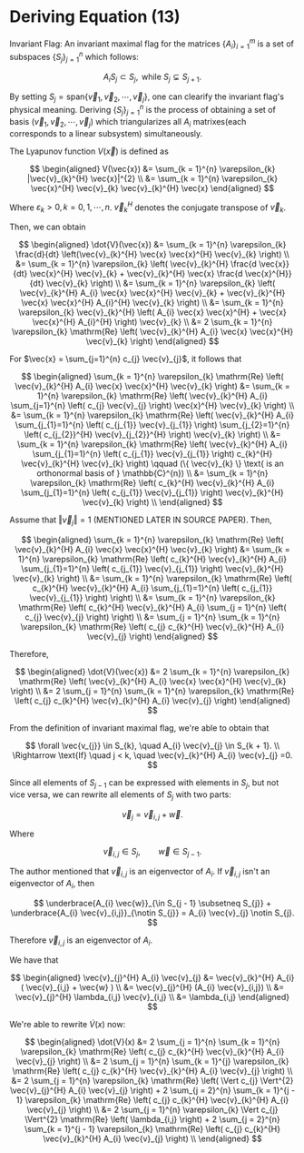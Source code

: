 <!--
 * @Author: CTC 2801320287@qq.com
 * @Date: 2023-07-16 16:27:41
 * @LastEditors: CTC 2801320287@qq.com
 * @LastEditTime: 2023-07-22 09:23:56
 * @Description: 
 * 
 * Copyright (c) 2023 by ${git_name_email}, All Rights Reserved. 
-->
# Deriving Equation (13)

Invariant Flag: An invariant maximal flag for the matrices $\{A_i\}_{i=1}^{m}$ is a set of subspaces $\{ S_{j} \}_{j=1}^{n}$ which follows:

$$
A_{i} S_{j} \subset S_{j}, \text{ while } S_{j} \subsetneq S_{j + 1}.
$$

By setting $S_{j} = \mathrm{span} \{ \vec{v}_{1}, \vec{v}_{2}, \cdots, \vec{v}_{j} \}$, one can clearify the invariant flag's physical meaning. Deriving $\{ S_{j} \}_{j=1}^{n}$ is the process of obtaining a set of basis $(\vec{v}_{1}, \vec{v}_{2}, \cdots, \vec{v}_{j})$ which triangularizes all $A_{i}$ matrixes(each corresponds to a linear subsystem) simultaneously.

The Lyapunov function $V(\vec{x})$ is defined as

$$
\begin{aligned}
    V(\vec{x}) &= \sum_{k = 1}^{n} \varepsilon_{k} |\vec{v}_{k}^{H} \vec{x}|^{2} \\
    &= \sum_{k = 1}^{n} \varepsilon_{k} \vec{x}^{H} \vec{v}_{k} \vec{v}_{k}^{H} \vec{x}
\end{aligned}
$$

Where $\varepsilon_{k}>0,k=0,1,\cdots,n$. $\vec{v}_{k}^{H}$ denotes the conjugate transpose of $\vec{v}_{k}$.

Then, we can obtain

$$
\begin{aligned}
    \dot{V}(\vec{x}) &= \sum_{k = 1}^{n} \varepsilon_{k} \frac{d}{dt} \left(\vec{v}_{k}^{H} \vec{x} \vec{x}^{H} \vec{v}_{k} \right) \\
    &= \sum_{k = 1}^{n} \varepsilon_{k} \left( \vec{v}_{k}^{H} \frac{d \vec{x}}{dt} \vec{x}^{H} \vec{v}_{k} + \vec{v}_{k}^{H} \vec{x} \frac{d \vec{x}^{H}}{dt} \vec{v}_{k} \right) \\
    &= \sum_{k = 1}^{n} \varepsilon_{k} \left( \vec{v}_{k}^{H} A_{i} \vec{x} \vec{x}^{H} \vec{v}_{k} + \vec{v}_{k}^{H} \vec{x} \vec{x}^{H} A_{i}^{H} \vec{v}_{k} \right) \\
    &= \sum_{k = 1}^{n} \varepsilon_{k} \vec{v}_{k}^{H} \left( A_{i} \vec{x} \vec{x}^{H} + \vec{x} \vec{x}^{H} A_{i}^{H} \right) \vec{v}_{k} \\
    &= 2 \sum_{k = 1}^{n} \varepsilon_{k} \mathrm{Re} \left( \vec{v}_{k}^{H} A_{i} \vec{x} \vec{x}^{H} \vec{v}_{k} \right)
\end{aligned}
$$

For $\vec{x} = \sum_{j=1}^{n} c_{j} \vec{v}_{j}$, it follows that

$$
\begin{aligned}
    \sum_{k = 1}^{n} \varepsilon_{k} \mathrm{Re} \left( \vec{v}_{k}^{H} A_{i} \vec{x} \vec{x}^{H} \vec{v}_{k} \right) &= \sum_{k = 1}^{n} \varepsilon_{k} \mathrm{Re} \left( \vec{v}_{k}^{H} A_{i} \sum_{j=1}^{n} \left( c_{j} \vec{v}_{j} \right) \vec{x}^{H} \vec{v}_{k} \right) \\
    &= \sum_{k = 1}^{n} \varepsilon_{k} \mathrm{Re} \left( \vec{v}_{k}^{H} A_{i} \sum_{j_{1}=1}^{n} \left( c_{j_{1}} \vec{v}_{j_{1}} \right) \sum_{j_{2}=1}^{n} \left( c_{j_{2}}^{H} \vec{v}_{j_{2}}^{H} \right) \vec{v}_{k} \right) \\
    &= \sum_{k = 1}^{n} \varepsilon_{k} \mathrm{Re} \left( \vec{v}_{k}^{H} A_{i} \sum_{j_{1}=1}^{n} \left( c_{j_{1}} \vec{v}_{j_{1}} \right) c_{k}^{H} \vec{v}_{k}^{H} \vec{v}_{k} \right) \qquad (\{ \vec{v}_{k} \} \text{ is an orthonormal basis of } \mathbb{C}^{n}) \\
    &= \sum_{k = 1}^{n} \varepsilon_{k} \mathrm{Re} \left( c_{k}^{H} \vec{v}_{k}^{H} A_{i} \sum_{j_{1}=1}^{n} \left( c_{j_{1}} \vec{v}_{j_{1}} \right) \vec{v}_{k}^{H} \vec{v}_{k} \right) \\
\end{aligned}
$$

Assume that $\Vert \vec{v}_{j} \Vert=1$ (MENTIONED LATER IN SOURCE PAPER). Then,

$$
\begin{aligned}
    \sum_{k = 1}^{n} \varepsilon_{k} \mathrm{Re} \left( \vec{v}_{k}^{H} A_{i} \vec{x} \vec{x}^{H} \vec{v}_{k} \right)
    &= \sum_{k = 1}^{n} \varepsilon_{k} \mathrm{Re} \left( c_{k}^{H} \vec{v}_{k}^{H} A_{i} \sum_{j_{1}=1}^{n} \left( c_{j_{1}} \vec{v}_{j_{1}} \right) \vec{v}_{k}^{H} \vec{v}_{k} \right) \\
    &= \sum_{k = 1}^{n} \varepsilon_{k} \mathrm{Re} \left( c_{k}^{H} \vec{v}_{k}^{H} A_{i} \sum_{j_{1}=1}^{n} \left( c_{j_{1}} \vec{v}_{j_{1}} \right) \right) \\
    &= \sum_{k = 1}^{n} \varepsilon_{k} \mathrm{Re} \left( c_{k}^{H} \vec{v}_{k}^{H} A_{i} \sum_{j = 1}^{n} \left( c_{j} \vec{v}_{j} \right) \right) \\
    &= \sum_{j = 1}^{n} \sum_{k = 1}^{n} \varepsilon_{k} \mathrm{Re} \left( c_{j} c_{k}^{H} \vec{v}_{k}^{H} A_{i} \vec{v}_{j} \right)
\end{aligned}
$$

Therefore,

$$
\begin{aligned}
    \dot{V}(\vec{x})
    &= 2 \sum_{k = 1}^{n} \varepsilon_{k} \mathrm{Re} \left( \vec{v}_{k}^{H} A_{i} \vec{x} \vec{x}^{H} \vec{v}_{k} \right) \\
    &= 2 \sum_{j = 1}^{n} \sum_{k = 1}^{n} \varepsilon_{k} \mathrm{Re} \left( c_{j} c_{k}^{H} \vec{v}_{k}^{H} A_{i} \vec{v}_{j} \right)
\end{aligned}
$$

From the definition of invariant maximal flag, we're able to obtain that

$$
\forall \vec{v_{j}} \in S_{k}, \quad A_{i} \vec{v}_{j} \in S_{k + 1}. \\
\Rightarrow \text{If} \quad j < k, \quad \vec{v}_{k}^{H} A_{i} \vec{v}_{j} =0.
$$

Since all elements of $S_{j - 1}$ can be expressed with elements in $S_{j}$, but not vice versa, we can rewrite all elements of $S_{j}$ with two parts:

$$
\vec{v}_{j} = \vec{v}_{i,j} + \vec{w}.
$$

Where

$$
\vec{v}_{i,j} \in S_{j}, \qquad \vec{w} \in S_{j - 1}.
$$

The author mentioned that $\vec{v}_{i,j}$ is an eigenvector of $A_{i}$. If $\vec{v}_{i,j}$ isn't an eigenvector of $A_{i}$, then

$$
\underbrace{A_{i} \vec{w}}_{\in S_{j - 1} \subsetneq S_{j}} + \underbrace{A_{i} \vec{v}_{i,j}}_{\notin S_{j}} = A_{i} \vec{v}_{j} \notin S_{j}.
$$

Therefore $\vec{v}_{i,j}$ is an eigenvector of $A_{i}$.

We have that

$$
\begin{aligned}
    \vec{v}_{j}^{H} A_{i} \vec{v}_{j} &= \vec{v}_{k}^{H} A_{i} ( \vec{v}_{i,j} + \vec{w} ) \\
    &= \vec{v}_{j}^{H} (A_{i} \vec{v}_{i,j}) \\
    &= \vec{v}_{j}^{H} \lambda_{i,j} \vec{v}_{i,j} \\
    &= \lambda_{i,j}
\end{aligned}
$$

We're able to rewrite $\dot{V}(x)$ now:

$$
\begin{aligned}
    \dot{V}(x) &= 2 \sum_{j = 1}^{n} \sum_{k = 1}^{n} \varepsilon_{k} \mathrm{Re} \left( c_{j} c_{k}^{H} \vec{v}_{k}^{H} A_{i} \vec{v}_{j} \right) \\
    &= 2 \sum_{j = 1}^{n} \sum_{k = 1}^{j} \varepsilon_{k} \mathrm{Re} \left( c_{j} c_{k}^{H} \vec{v}_{k}^{H} A_{i} \vec{v}_{j} \right) \\
    &= 2 \sum_{j = 1}^{n} \varepsilon_{k} \mathrm{Re} \left( \Vert c_{j} \Vert^{2} \vec{v}_{j}^{H} A_{i} \vec{v}_{j} \right) + 2 \sum_{j = 2}^{n} \sum_{k = 1}^{j - 1} \varepsilon_{k} \mathrm{Re} \left( c_{j} c_{k}^{H} \vec{v}_{k}^{H} A_{i} \vec{v}_{j} \right) \\
    &= 2 \sum_{j = 1}^{n} \varepsilon_{k} \Vert c_{j} \Vert^{2} \mathrm{Re} \left( \lambda_{i,j} \right) + 2 \sum_{j = 2}^{n} \sum_{k = 1}^{j - 1} \varepsilon_{k} \mathrm{Re} \left( c_{j} c_{k}^{H} \vec{v}_{k}^{H} A_{i} \vec{v}_{j} \right) \\
\end{aligned}
$$
